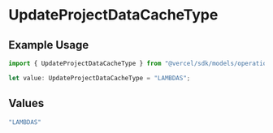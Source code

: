 # UpdateProjectDataCacheType

## Example Usage

```typescript
import { UpdateProjectDataCacheType } from "@vercel/sdk/models/operations/updateprojectdatacache.js";

let value: UpdateProjectDataCacheType = "LAMBDAS";
```

## Values

```typescript
"LAMBDAS"
```